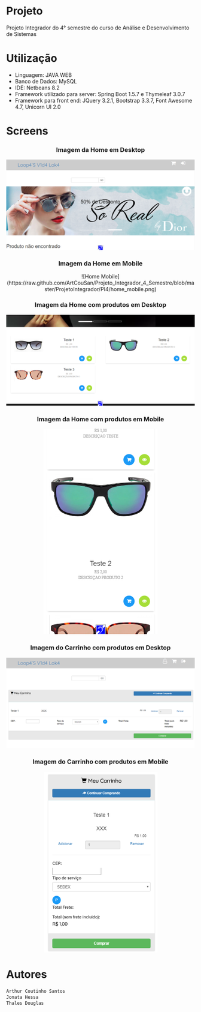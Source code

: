 # Projeto

  Projeto Integrador do 4° semestre do curso de Análise e Desenvolvimento de Sistemas

# Utilização

- Linguagem: JAVA WEB
- Banco de Dados: MySQL
- IDE: Netbeans 8.2
- Framework utilizado para server: Spring Boot 1.5.7 e Thymeleaf 3.0.7
- Framework para front end: JQuery 3.2.1, Bootstrap 3.3.7, Font Awesome 4.7, Unicorn UI 2.0

# Screens

<h3 align="center">Imagem da Home em Desktop </h3>
<p align="center"><img src="/ProjetoIntegrador/PI4/home_desktop.png"></p>
<h3 align="center">Imagem da Home em Mobile </h3>
<p align="center">![Home Mobile](https://raw.github.com/ArtCouSan/Projeto_Integrador_4_Semestre/blob/master/ProjetoIntegrador/PI4/home_mobile.png)</p>
<h3 align="center">Imagem da Home com produtos em Desktop </h3>
<p align="center"><img src="/ProjetoIntegrador/PI4/produtos_desktop.png"></p>
<h3 align="center">Imagem da Home com produtos em Mobile </h3>
<p align="center"><img  src="/ProjetoIntegrador/PI4/produtos_mobile.png"></p>
<h3 align="center">Imagem do Carrinho com produtos em Desktop </h3>
<p align="center"><img src="/ProjetoIntegrador/PI4/carrinho_desktop.png"></p>
<h3 align="center">Imagem do Carrinho com produtos em Mobile</h3>
<p align="center"><img src="/ProjetoIntegrador/PI4/carrinho_mobile.png"></p>

# Autores

```
Arthur Coutinho Santos
Jonata Hessa
Thales Douglas
```

